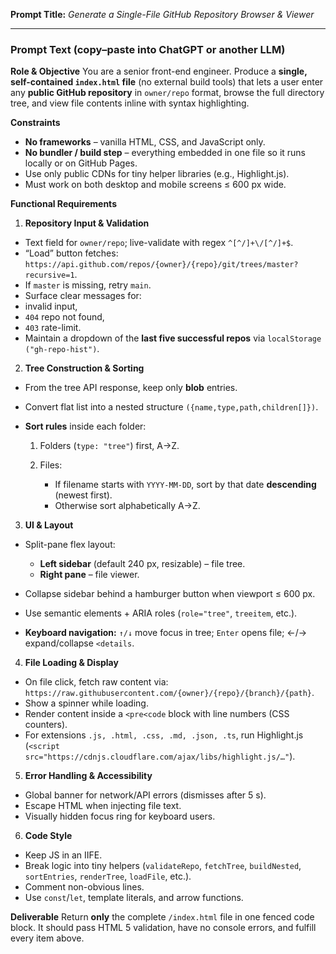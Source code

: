 **Prompt Title:** *Generate a Single-File GitHub Repository Browser & Viewer*

---

### Prompt Text (copy–paste into ChatGPT or another LLM)

 **Role & Objective**
 You are a senior front-end engineer. Produce a **single, self-contained `index.html` file** (no external build tools) that lets a user enter any **public GitHub repository** in `owner/repo` format, browse the full directory tree, and view file contents inline with syntax highlighting.

 **Constraints**

* **No frameworks** – vanilla HTML, CSS, and JavaScript only.
* **No bundler / build step** – everything embedded in one file so it runs locally or on GitHub Pages.
* Use only public CDNs for tiny helper libraries (e.g., Highlight.js).
* Must work on both desktop and mobile screens ≤ 600 px wide.

**Functional Requirements**

1. **Repository Input & Validation**

* Text field for `owner/repo`; live-validate with regex `^[^/]+\/[^/]+$`.
* “Load” button fetches:
    `https://api.github.com/repos/{owner}/{repo}/git/trees/master?recursive=1`.
* If `master` is missing, retry `main`.
* Surface clear messages for:
* invalid input,
* `404` repo not found,
* `403` rate-limit.
* Maintain a dropdown of the **last five successful repos** via `localStorage ("gh-repo-hist")`.

2. **Tree Construction & Sorting**

* From the tree API response, keep only **blob** entries.
* Convert flat list into a nested structure `({name,type,path,children[]})`.
* **Sort rules** inside each folder:

    1. Folders (`type: "tree"`) first, A→Z.
    2. Files:

        * If filename starts with `YYYY-MM-DD`, sort by that date **descending** (newest first).
        * Otherwise sort alphabetically A→Z.
3. **UI & Layout**

* Split-pane flex layout:

    * **Left sidebar** (default 240 px, resizable) – file tree.
    * **Right pane** – file viewer.
* Collapse sidebar behind a hamburger button when viewport ≤ 600 px.
* Use semantic elements + ARIA roles (`role="tree"`, `treeitem`, etc.).
* **Keyboard navigation:** `↑/↓` move focus in tree; `Enter` opens file; ←/→ expand/collapse `<details`.
4. **File Loading & Display**

* On file click, fetch raw content via:
    `https://raw.githubusercontent.com/{owner}/{repo}/{branch}/{path}`.
* Show a spinner while loading.
* Render content inside a `<pre<code` block with line numbers (CSS counters).
* For extensions `.js, .html, .css, .md, .json, .ts`, run Highlight.js (`<script src="https://cdnjs.cloudflare.com/ajax/libs/highlight.js/…"`).
5. **Error Handling & Accessibility**

* Global banner for network/API errors (dismisses after 5 s).
* Escape HTML when injecting file text.
* Visually hidden focus ring for keyboard users.
6. **Code Style**

* Keep JS in an IIFE.
* Break logic into tiny helpers (`validateRepo`, `fetchTree`, `buildNested`, `sortEntries`, `renderTree`, `loadFile`, etc.).
* Comment non-obvious lines.
* Use `const`/`let`, template literals, and arrow functions.

 **Deliverable**
 Return **only** the complete `/index.html` file in one fenced code block.
 It should pass HTML 5 validation, have no console errors, and fulfill every item above.
